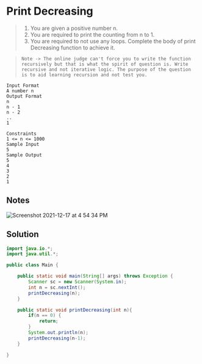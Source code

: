 # Print Decreasing

> 1. You are given a positive number n. 
> 2. You are required to print the counting from n to 1.
> 3. You are required to not use any loops. Complete the body of print Decreasing function to achieve it.

> `Note -> The online judge can't force you to write the function recursively but that is what the spirit of question is. Write recursive and not iterative logic. The purpose of the question is to aid learning recursion and not test you.`

```
Input Format
A number n
Output Format
n
n - 1
n - 2
.. 
1

Constraints
1 <= n <= 1000
Sample Input
5
Sample Output
5
4
3
2
1
```

## Notes

![Screenshot 2021-12-17 at 4 54 34 PM](https://user-images.githubusercontent.com/28717686/146537796-042dc463-9b6d-4e4e-99bb-705450ab3b20.png)

## Solution

```java
import java.io.*;
import java.util.*;

public class Main {

    public static void main(String[] args) throws Exception {
        Scanner sc = new Scanner(System.in);
        int n = sc.nextInt();
        printDecreasing(n);
    }

    public static void printDecreasing(int n){
        if(n == 0) {
            return;
        }
        System.out.println(n);
        printDecreasing(n-1);
    }

}
```
